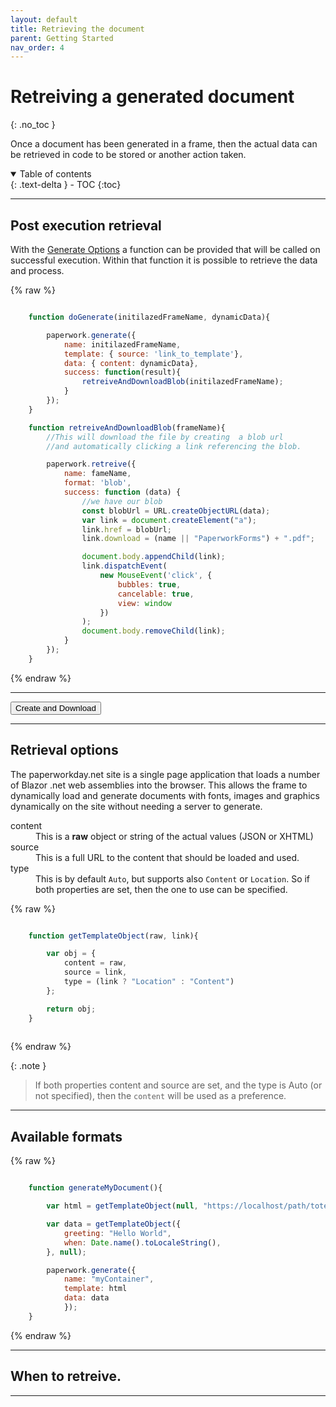 ```yaml
---
layout: default
title: Retrieving the document
parent: Getting Started
nav_order: 4
---
```


# Retreiving a generated document
{: .no_toc }

Once a document has been generated in a frame, then the actual data can be retrieved in code to be stored or another action taken.

<details open markdown="block">
  <summary>
    Table of contents
  </summary>
  {: .text-delta }
- TOC
{:toc}
</details>

---

## Post execution retrieval

With the <a href='gen_config.html' >Generate Options</a> a function can be provided that will be called on successful execution. Within that function it is possible to retrieve the data and process.

{% raw %}
```javascript

    function doGenerate(initilazedFrameName, dynamicData){

        paperwork.generate({
            name: initilazedFrameName,
            template: { source: 'link_to_template'},
            data: { content: dynamicData},
            success: function(result){
                retreiveAndDownloadBlob(initilazedFrameName);
            }
        });
    }

    function retreiveAndDownloadBlob(frameName){
        //This will download the file by creating  a blob url
        //and automatically clicking a link referencing the blob.

        paperwork.retreive({
            name: fameName, 
            format: 'blob',
            success: function (data) {
                //we have our blob
                const blobUrl = URL.createObjectURL(data);
                var link = document.createElement("a");
                link.href = blobUrl;
                link.download = (name || "PaperworkForms") + ".pdf";

                document.body.appendChild(link);
                link.dispatchEvent(
                    new MouseEvent('click', {
                        bubbles: true,
                        cancelable: true,
                        view: window
                    })
                );
                document.body.removeChild(link);
            }
        });
    }

```
{% endraw %}

---

<button class="btn generateDoc">Create and Download</button>

<script>

var count = 0;

const generateDoc = document.querySelector('.generateDoc');


jtd.addEvent(generateDoc, 'click', function(){
  count++;
  var inputName = generateName.value;
  var source = "https://raw.githubusercontent.com/richard-scryber/PaperworkDayDocs/main/docs/_samples/nodata/buttonDownload.html"
  var data = { count: count, name: "Just for download" };

  paperwork.generate({
    name: 'ButtonDownload',
    template: {source: source},
    data: {content: data},
    success: function(result) {
        retreiveAndDownloadBlob('ButtonDownload');
    }
  });

});

function retreiveAndDownloadBlob(frameName){
        //This will download the file by creating  a blob url
        //and automatically clicking a link referencing the blob.

        paperwork.retreive({
            name: fameName, 
            format: 'blob',
            success: function (data) {
                //we have our blob
                const blobUrl = URL.createObjectURL(data);
                var link = document.createElement("a");
                link.href = blobUrl;
                link.download = (frameName || "PaperworkForms") + ".pdf";

                document.body.appendChild(link);
                link.dispatchEvent(
                    new MouseEvent('click', {
                        bubbles: true,
                        cancelable: true,
                        view: window
                    })
                );
                document.body.removeChild(link);
            }
        });
    }

</script>

<!-- the frame will be initialzed by the code in the root default _layout -->
<div id='buttonDownload' class='document-container' name='ButtonDownload' data-pw-ui="Default, Code, Edit" ></div>

---

## Retrieval options

The paperworkday.net site is a single page application that loads a number of Blazor .net web assemblies into the browser. This allows the frame to dynamically load and generate documents with fonts, images and graphics
dynamically on the site without needing a server to generate.

<dl>
    <dt>content</dt>
    <dd>This is a <strong>raw</strong> object or string of the actual values (JSON or XHTML)</dd>
    <dt>source</dt>
    <dd>This is a full URL to the content that should be loaded and used.</dd>
    <dt>type</dt>
    <dd>This is by default <code>Auto</code>, but supports also <code>Content</code> or <code>Location</code>. So if both properties are set, then the one to use can be specified.</dd>
</dl>

{% raw %}
```javascript

    function getTemplateObject(raw, link){

        var obj = {
            content = raw,
            source = link,
            type = (link ? "Location" : "Content")
        };

        return obj;
    }
    
```
{% endraw %}

{: .note }
> If both properties content and source are set, and the type is Auto (or not specified), 
> then the `content` will be used as a preference.

---

## Available formats


{% raw %}
```javascript

    function generateMyDocument(){

        var html = getTemplateObject(null, "https://localhost/path/totemplate.html");

        var data = getTemplateObject({
            greeting: "Hello World", 
            when: Date.name().toLocaleString(),
        }, null);

        paperwork.generate({
            name: "myContainer", 
            template: html
            data: data
            });
    }
```
{% endraw %}

---

## When to retreive.

---